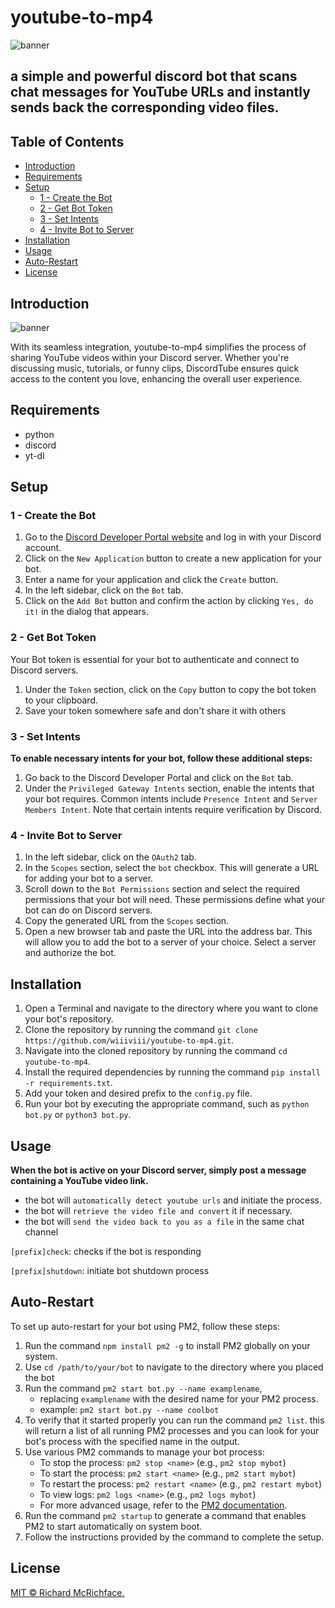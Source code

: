# youtube-to-mp4

![banner](https://offdahook.org/wee/yt-mp4-banner.png)

<h2>a simple and powerful discord bot that scans chat messages for YouTube URLs and instantly sends back the corresponding video files.</h2>

## Table of Contents
- [Introduction](#introduction)
- [Requirements](#requirements)
- [Setup](#setup)
  - [1 - Create the Bot](#1---create-the-bot)
  - [2 - Get Bot Token](#2---get-bot-token)
  - [3 - Set Intents](#3---set-intents)
  - [4 - Invite Bot to Server](#4---invite-bot-to-server)
- [Installation](#installation)
- [Usage](#usage)
- [Auto-Restart](#auto-restart)
- [License](#license)

## Introduction 
![banner](https://offdahook.org/wee/yt-mp4-terminal.gif)

With its seamless integration, youtube-to-mp4 simplifies the process of sharing YouTube videos within your Discord server. Whether you're discussing music, tutorials, or funny clips, DiscordTube ensures quick access to the content you love, enhancing the overall user experience.

## Requirements
- python
- discord
- yt-dl

## Setup

### 1 - Create the Bot
1. Go to the [Discord Developer Portal website](https://discord.com/developers/applications) and log in with your Discord account.
2. Click on the `New Application` button to create a new application for your bot.
3. Enter a name for your application and click the `Create` button.
4. In the left sidebar, click on the `Bot` tab.
5. Click on the `Add Bot` button and confirm the action by clicking `Yes, do it!` in the dialog that appears.

### 2 - Get Bot Token
Your Bot token is essential for your bot to authenticate and connect to Discord servers.
1. Under the `Token` section, click on the `Copy` button to copy the bot token to your clipboard. 
2. Save your token somewhere safe and don't share it with others

### 3 - Set Intents
**To enable necessary intents for your bot, follow these additional steps:**
1. Go back to the Discord Developer Portal and click on the `Bot` tab.
2. Under the `Privileged Gateway Intents` section, enable the intents that your bot requires. Common intents include `Presence Intent` and `Server Members Intent`. Note that certain intents require verification by Discord.

### 4 - Invite Bot to Server
1. In the left sidebar, click on the `OAuth2` tab.
2. In the `Scopes` section, select the `bot` checkbox. This will generate a URL for adding your bot to a server.
3. Scroll down to the `Bot Permissions` section and select the required permissions that your bot will need. These permissions define what your bot can do on Discord servers.
4. Copy the generated URL from the `Scopes` section.
5. Open a new browser tab and paste the URL into the address bar. This will allow you to add the bot to a server of your choice. Select a server and authorize the bot.

## Installation

1. Open a Terminal and navigate to the directory where you want to clone your bot's repository.
2. Clone the repository by running the command `git clone https://github.com/wiiiviii/youtube-to-mp4.git`.
3. Navigate into the cloned repository by running the command `cd youtube-to-mp4`.
4. Install the required dependencies by running the command `pip install -r requirements.txt`.
5. Add your token and desired prefix to the `config.py` file.
6. Run your bot by executing the appropriate command, such as `python bot.py` or `python3 bot.py`.


## Usage
**When the bot is active on your Discord server, simply post a message containing a YouTube video link.**
- the bot will `automatically detect youtube urls` and initiate the process. 
- the bot will `retrieve the video file and convert` it if necessary. 
- the bot will `send the video back to you as a file` in the same chat channel

`[prefix]check`: checks if the bot is responding

`[prefix]shutdown`: initiate bot shutdown process 

## Auto-Restart
To set up auto-restart for your bot using PM2, follow these steps:

1. Run the command `npm install pm2 -g` to install PM2 globally on your system.
2. Use `cd /path/to/your/bot` to navigate to the directory where you placed the bot 
3. Run the command `pm2 start bot.py --name examplename`, 
    - replacing `examplename` with the desired name for your PM2 process.
    - example: `pm2 start bot.py --name coolbot`
4. To verify that it started properly you can run the command `pm2 list`. this will return a list of all running PM2 processes and you can look for your bot's process with the specified name in the output.
5. Use various PM2 commands to manage your bot process:
      - To stop the process: `pm2 stop <name>` (e.g., `pm2 stop mybot`)
      - To start the process: `pm2 start <name>` (e.g., `pm2 start mybot`)
      - To restart the process: `pm2 restart <name>` (e.g., `pm2 restart mybot`)
      - To view logs: `pm2 logs <name>` (e.g., `pm2 logs mybot`)
      - For more advanced usage, refer to the [PM2 documentation](https://pm2.keymetrics.io/docs/usage/pm2-doc-single-page/).
6. Run the command `pm2 startup` to generate a command that enables PM2 to start automatically on system boot.
7. Follow the instructions provided by the command to complete the setup.

## License

[MIT © Richard McRichface.](LICENSE)
